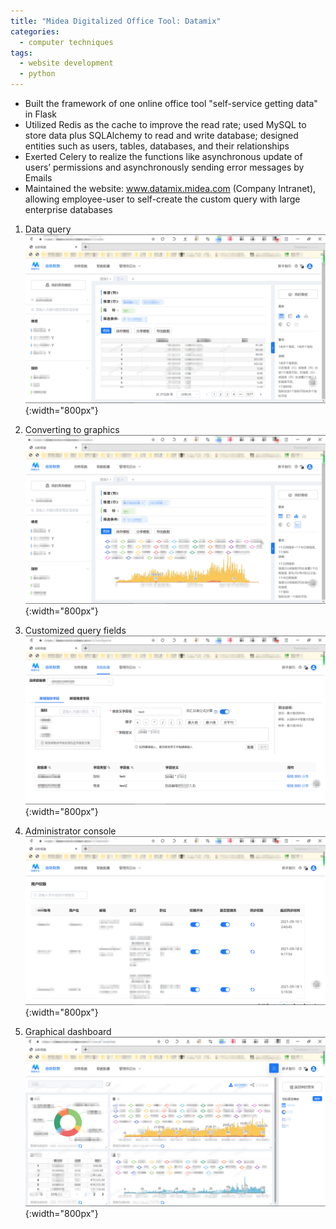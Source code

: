 ```yaml
---
title: "Midea Digitalized Office Tool: Datamix"
categories:
  - computer techniques
tags:
  - website development
  - python
---
```

+ Built the framework of one online office tool "self-service getting data" in Flask
+ Utilized Redis as the cache to improve the read rate; used MySQL to store data plus SQLAlchemy to read and write database; designed entities such as users, tables, databases, and their relationships
+ Exerted Celery to realize the functions like asynchronous update of users’ permissions and asynchronously sending error messages by Emails
+ Maintained the website: www.datamix.midea.com (Company Intranet), allowing employee-user to self-create the custom query with large enterprise databases

1. Data query
![avatar](/assets/images/datamix/1.png){:width="800px"}  

2. Converting to graphics
![avatar](/assets/images/datamix/2.png){:width="800px"}  

3. Customized query fields
![avatar](/assets/images/datamix/3.png){:width="800px"}  

4. Administrator console
![avatar](/assets/images/datamix/4.png){:width="800px"}  

5. Graphical dashboard
![avatar](/assets/images/datamix/5.png){:width="800px"}  